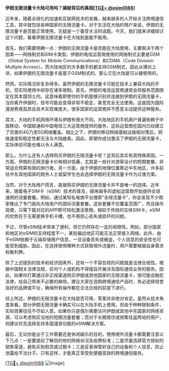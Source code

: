 **伊朗无限流量卡大陆可用吗？揭秘背后的真相[[TG💪+ @esim1088](https://t.me/s/esim1088)]**

近年来，随着全球化的加速和互联网技术的发展，越来越多的人开始关注跨境通信工具，其中就包括各种国家的无限流量卡。对于生活在大陆的用户来说，伊朗的无限流量卡是否能正常使用，无疑是一个备受关注的话题。今天，我们就来详细探讨这个问题，看看伊朗无限流量卡在大陆到底能不能用。

首先，我们需要明确一点：伊朗的无限流量卡是否能在大陆使用，主要取决于两个因素——网络制式和SIM卡类型。伊朗的电信运营商使用的网络制式主要是GSM（Global System for Mobile Communications）和CDMA（Code Division Multiple Access）。而大陆地区的大多数手机都支持GSM制式，因此从理论上讲，如果伊朗的无限流量卡是基于GSM制式的，那么它在大陆是可以被使用的。

然而，实际情况却复杂得多。虽然伊朗的无限流量卡可能在技术上兼容大陆的手机，但实际使用中却存在诸多限制。首先，伊朗的电信运营商通常会将服务范围限定在其本国领土内。这意味着即使你的手机能够识别并连接到伊朗的无限流量卡，当你离开伊朗时，信号可能会变得非常不稳定，甚至完全无法使用。这是因为国际漫游费用高昂且技术实现难度大，很多国家的运营商并不愿意主动提供这种服务。

其次，大陆的手机网络环境与伊朗有很大不同。大陆地区的手机用户普遍依赖于中国移动、中国联通和中国电信三大运营商提供的服务，这些运营商在国内已经建立了完善的4G乃至5G网络覆盖。相比之下，伊朗的移动网络基础设施相对落后，网络速度和稳定性都无法与大陆媲美。因此，即便你成功激活了伊朗的无限流量卡，实际体验可能也难以令人满意。

那么，为什么还有人选择购买伊朗的无限流量卡呢？这背后其实有其特殊原因。一方面，伊朗的无限流量卡价格相对低廉，尤其是一些针对游客设计的短期套餐，非常适合预算有限的旅行者。另一方面，由于伊朗的地理位置靠近中东地区，许多前往中东其他国家的商务人士或留学生也会选择伊朗的无限流量卡作为过渡方案。

当然，对于大陆用户而言，直接购买伊朗的无限流量卡并不是唯一的选择。近年来，随着电子SIM卡（eSIM）技术的普及，越来越多的虚拟运营商开始提供全球通用的流量套餐。例如，通过某知名电商平台搜索“全球流量卡”，你会发现不少商家推出了专门面向大陆用户的国际流量套餐。这些套餐不仅覆盖范围广，而且操作简便，只需下载对应的APP即可轻松激活使用。相较于传统的实体SIM卡，eSIM的优势在于无需更换手机卡槽，也不用担心丢失或损坏的问题。

不过，尽管eSIM技术带来了便利，但它仍然存在一定的局限性。例如，部分国家和地区对eSIM的支持程度不一，某些偏远地区可能无法正常接入网络。此外，由于eSIM依赖于云端存储用户信息，一旦设备丢失或被盗，个人信息的安全性也可能受到威胁。因此，在选择使用哪种方式获取境外流量时，用户需要根据自身需求权衡利弊。

除了上述提到的技术和经济因素外，还有一个不容忽视的问题就是法律合规性。根据中国相关法律法规，任何个人或机构不得擅自开展涉及国际通信业务的服务。因此，如果你打算通过非正规渠道购买伊朗或其他国家的无限流量卡，很可能会触犯法律，给自己带来不必要的麻烦。建议大家在选购跨境通信产品时，务必选择信誉良好的品牌或平台，确保所有操作都在合法合规的前提下进行。

综上所述，伊朗的无限流量卡在大陆是否可用，答案并非绝对肯定。虽然从技术角度来看，部分伊朗无限流量卡确实可以在大陆手机上使用，但由于种种限制条件，实际效果往往不尽如人意。如果你只是偶尔需要访问伊朗或其他中东国家的网络资源，可以考虑购买当地的短期流量套餐；而对于长期居住或频繁往返两地的用户，则建议优先选择支持多国漫游功能的eSIM解决方案。

最后，无论你是出于工作需要还是休闲娱乐的目的，使用境外流量卡都需要注意以下几点：一是要提前了解目的地的网络状况及收费标准；二是尽量选择官方授权的销售渠道，避免买到假货或过期卡；三是妥善保管好自己的设备和个人信息，防止泄露给不法分子。只有这样，才能真正享受到便捷高效的跨境通信服务。

[[TG💪+ @esim1088](https://t.me/s/esim1088) ![Image](https://i.postimg.cc/4NQfJmqS/Snipaste-2025-05-13-00-14-12.png)]